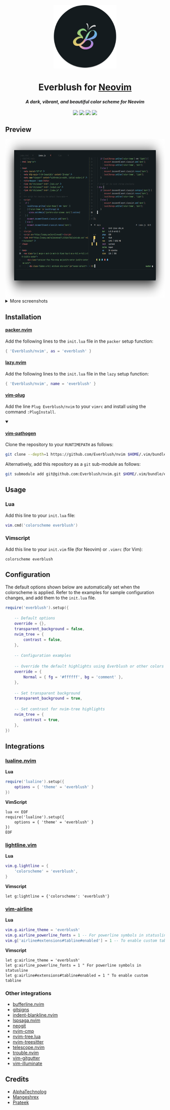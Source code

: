 <div align="center">
    <img src="https://raw.githubusercontent.com/Everblush/assets/main/logo.png" height="200px" width="200px" alt="logo" />
</div>

<h1 align="center">Everblush for <a href="https://github.com/neovim/neovim">Neovim</a></h1>

<h4 align="center"><i>A dark, vibrant, and beautiful color scheme for Neovim</i></h4>

<p align="center">
    <a href="https://github.com/Everblush/nvim/stars"><img src="https://img.shields.io/github/stars/Everblush/nvim?color=e57474&labelColor=1e2528&style=for-the-badge"></a>
    <a href="https://github.com/Everblush/nvim/issues"><img src="https://img.shields.io/github/issues/Everblush/nvim?color=67b0e8&labelColor=1e2528&style=for-the-badge"></a>
    <a href="https://github.com/Everblush/nvim/blob/main/LICENSE"><img src="https://img.shields.io/static/v1?label=license&message=MIT&color=8ccf7e&labelColor=1e2528&style=for-the-badge"></a>
    <a href="https://github.com/Everblush/nvim/network/members"><img src="https://img.shields.io/github/forks/Everblush/nvim?color=e5c76b&labelColor=1e2528&style=for-the-badge"></a>
</p>

## Preview

<div align="center">
    <img width="700px" height="500px" src="https://github.com/Everblush/assets/blob/main/nvim/nvim-output.png"> 
</div>

<details>
    <summary>More screenshots</summary>
    <h4>Bash</h4>
    <div align="center">
        <img align="center" width="700px" height="500px" src="https://github.com/Everblush/assets/blob/main/nvim/nvim-shell.png?raw=true" />
    </div>
    <h4>Rust</h4>
    <div align="center">
        <img align="center" width="700px" height="500px" src="https://github.com/Everblush/assets/blob/main/nvim/nvim-rust.png?raw=true" />
    </div>
    <h4>Go</h4>
    <div align="center">
        <img align="center" width="700px" height="500px" src="https://github.com/Everblush/assets/blob/main/nvim/nvim-go.png?raw=true" />
    </div>
    <h4>CSS</h4>
    <div align="center">
        <img align="center" width="700px" height="500px" src="https://github.com/Everblush/assets/blob/main/nvim/nvim-css.png?raw=true" />
    </div>
</details>

## Installation

<h4><a href='https://github.com/wbthomason/packer.nvim'>packer.nvim</a></h4>

Add the following lines to the `init.lua` file in the `packer` setup function:<br>
```lua
{ 'Everblush/nvim', as = 'everblush' }
```

<h4><a href='https://github.com/folke/lazy.nvim'>lazy.nvim</a></h4>

Add the following lines to the `init.lua` file in the `lazy` setup function:<br>
```lua
{ 'Everblush/nvim', name = 'everblush' }
```

<h4><a href='https://github.com/junegunn/vim-plug'>vim-plug</a></h4>

Add the line `Plug Everblush/nvim` to your `vimrc` and install using the command `:PlugInstall`.
</details>

<details open>
    <summary><h4><a href='https://github.com/tpope/vim-pathogen'>vim-pathogen</a></h4></summary>

Clone the repository to your `RUNTIMEPATH` as follows:<br>
```sh
git clone --depth=1 https://github.com/Everblush/nvim $HOME/.vim/bundle/everblush/
```

Alternatively, add this repository as a `git` sub-module as follows:<br>
```sh
git submodule add git@github.com:Everblush/nvim.git $HOME/.vim/bundle/everblush/
```

## Usage

### Lua

Add this line to your `init.lua` file:<br>
```lua
vim.cmd('colorscheme everblush')
```

### Vimscript

Add this line to your `init.vim` file (for Neovim) or `.vimrc` (for Vim):<br>
```vim
colorscheme everblush
```

## Configuration

The default options shown below are automatically set when the colorscheme is applied. Refer to the examples for sample configuration changes, and add them to the `init.lua` file.<br>

```lua
require('everblush').setup({

    -- Default options
    override = {},
    transparent_background = false,
    nvim_tree = {
        contrast = false,
    },

    -- Configuration examples

    -- Override the default highlights using Everblush or other colors
    override = {
        Normal = { fg = '#ffffff', bg = 'comment' },
    },

    -- Set transparent background
    transparent_background = true,

    -- Set contrast for nvim-tree highlights
    nvim_tree = {
        contrast = true,
    },
})
```

## Integrations

### [lualine.nvim](https://github.com/nvim-lualine/lualine.nvim)

**Lua**
```lua
require('lualine').setup({
    options = { 'theme' = 'everblush' }
})
```
**VimScript**
```vim
lua << EOF
require('lualine').setup({
    options = { 'theme' = 'everblush' }
})
EOF
```

### [lightline.vim](https://github.com/itchyny/lightline.vim)

**Lua**
```lua
vim.g.lightline = {
    'colorscheme' = 'everblush',
}
```

**Vimscript**
```vim
let g:lightline = {'colorscheme': 'everblush'}
```

### [vim-airline](https://github.com/vim-airline/vim-airline)

**Lua**
```lua
vim.g.airline_theme = 'everblush'
vim.g.airline_powerline_fonts = 1 -- For powerline symbols in statusline
vim.g['airline#extensions#tabline#enabled'] = 1 -- To enable custom tabline
```

**Vimscript**
```vim
let g:airline_theme = 'everblush'
let g:airline_powerline_fonts = 1 " For powerline symbols in statusline
let g:airline#extensions#tabline#enabled = 1 " To enable custom tabline
```

### Other integrations

- [bufferline.nvim](https://github.com/akinsho/bufferline.nvim)
- [gitsigns](https://github.com/lewis6991/gitsigns.nvim)
- [indent-blankline.nvim](https://github.com/lukas-reineke/indent-blankline.nvim)
- [lspsaga.nvim](https://github.com/glepnir/lspsaga.nvim)
- [neogit](https://github.com/TimUntersberger/neogit)
- [nvim-cmp](https://github.com/hrsh7th/nvim-cmp)
- [nvim-tree.lua](https://github.com/nvim-tree/nvim-tree.lua)
- [nvim-treesitter](https://github.com/nvim-treesitter/nvim-treesitter)
- [telescope.nvim](https://github.com/nvim-telescope/telescope.nvim)
- [trouble.nvim](https://github.com/folke/trouble.nvim)
- [vim-gitgutter](https://github.com/airblade/vim-gitgutter)
- [vim-illuminate](https://github.com/RRethy/vim-illuminate)

## Credits

- [AlphaTechnolog](https://github.com/AlphaTechnolog)
- [Mangeshrex](https://github.com/Mangeshrex)
- [Prateek](https://github.com/prateektade)

